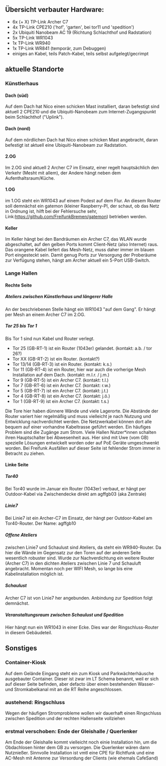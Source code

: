 ## Übersicht verbauter Hardware: 

* 6x (+ X) TP-Link Archer C7
* 4x TP-Link CPE210 ('hof', 'garten', bei tor11 und 'spedition')
* 2x Ubiquiti Nanobeam AC 19 (Richtung Schlachthof und Radstation)
* 5x TP-Link WR1043
* 1x TP-Link WR940
* 1x TP-Link WR841 (temporär, zum Debuggen)
* einiges an Kabel, teils Patch-Kabel, teils selbst aufgelegt/gecrimpt


## aktuelle Standorte

### Künstlerhaus

#### Dach (süd)
Auf dem Dach hat Nico einen schicken Mast installiert, daran befestigt sind aktuell 2 CPE210 und die Ubiquiti-Nanobeam zum Internet-Zugangspunkt beim Schlachthof ("Uplink"). 

#### Dach (nord)
Auf dem nördlichen Dach hat Nico einen schicken Mast angebracht, daran befestigt ist aktuell eine Ubiquiti-Nanobeam zur Radstation.

#### 2.OG 
Im 2.OG sind aktuell 2 Archer C7 im Einsatz, einer regelt hauptsächlich den Verkehr (Mesht mit allem), der Andere hängt neben dem Aufenthaltsraum/Küche.

#### 1.OG
im 1.OG steht ein WR1043 auf einem Podest auf dem Flur. An diesem Router soll demnächst ein gatemon (kleiner Raspberry-PI, der schaut, ob das Netz in Ordnung ist, hilft bei der Fehlersuche sehr, Link:https://github.com/FreifunkBremen/gatemon) betrieben werden.

#### Keller
Im Keller hängt bei den Bandräumen ein Archer C7, das WLAN wurde abgeschaltet, auf den gelben Ports kommt Client-Netz (also Internet) raus. 
Das orangene Kabel liefert das Mesh-Netz, muss daher immer im blauen Port eingesteckt sein. 
Damit genug Ports zur Versorgung der Proberäume zur Verfügung stehen, hängt am Archer aktuell ein 5-Port USB-Switch. 

### Lange Hallen

#### Rechte Seite 

##### Ateliers zwischen Künstlerhaus und längerer Halle
An der beschriebenen Stelle hängt ein WR1043 "auf dem Gang". Er hängt per Mesh an einem Archer C7 im 2.OG.

##### Tor 25 bis Tor 1
Bis Tor 1 sind nun Kabel und Router verlegt. 

* Tor 25 (GB-RT-1) ist ein Router (1043er) gelandet.  (kontakt: a.b. / tor 26?)
* Tor XX  (GB-RT-2) ist ein Router. (kontakt?)
* Tor 13/14 (GB-RT-3) ist ein Router. (kontakt: k.s.)
* Tor 11 (GB-RT-4) ist ein Router, hier war auch die vorherige Mesh Installation auf dem Dach. (kontakt: m.l.r. / j.m.)
* Tor 9 (GB-RT-5) ist ein Archer C7. (kontakt: t.l.)
* Tor 7 (GB-RT-6) ist ein Archer C7. (kontakt: r.w.)
* Tor 5 (GB-RT-7) ist ein Archer C7. (kontakt: j.t.)
* Tor 4 (GB-RT-8) ist ein Archer C7. (kontakt: j.ö.)
* Tor 1 (GB-RT-9) ist ein Archer C7. (kontakt: t.s.)

Die Tore hier haben dünnere Wände und viele Lagerorte. Die Abstände der Router variert hier regelmäßig und muss vielleicht je nach Nutzung und Entwicklung nachverdichtet werden. Die Netzwerkabel können dort alle bequem auf einer vorhandne Kabeltrasse geführt werden.
Ein häufiges Problem sind die Zugänge zum Strom. Viele Hallen Nutzer*innen schalten ihren Hauptschalter bei Abwesenheit aus. Hier sind mit Uwe (vom GB) spezielle Lösungen entwickelt worden oder auf PoE Geräte umgeschwenkt worden. Bei Freifunk Ausfällen auf dieser Seite ist fehlender Strom immer in Betracht zu ziehen.


#### Linke Seite

##### Tor40
Bei Tor40 wurde im Januar ein Router (1043er) verbaut, er hängt per Outdoor-Kabel via Zwischendecke direkt am agffgb03 (aka Zentrale)

##### Linie7
Bei Linie7 ist ein Archer-C7 im Einsatz, der hängt per Outdoor-Kabel am Tor40-Router.
Der Name: agffgb10

##### Offene Ateliers
zwischen Linie7 und Schaulust sind Ateliers, da steht ein WR940-Router.
Da hier die Wände im Gegensatz zur den Toren auf der anderen Seite wesentlich robuster sind. Wurde zur Nachverdichtung ein weitere Router (Archer C7) in den dichten Ateliers zwischen Linie 7 und Schauluft angebracht. Momentan noch per WIFI Mesh, so lange bis eine Kabelinstallation möglich ist. 

##### Schaulust
Archer C7 ist von Linie7 her angebunden. Anbindung zur Spedition folgt demnächst.

##### Veranstaltungsraum zwischen Schaulust und Spedition
Hier hängt nun ein WR1043 in einer Ecke. Dies war der Ringschluss-Router in diesem Gebäudeteil.

## Sonstiges 

### Container-Kiosk
Auf dem Gelände Eingang steht ein zum Kiosk und Parkwächterhäusche ausgebauter Container. Dieser ist zwar im LT Schema benannt, weil er sich auf dieser Seite befinden, aber defacto über einen bestehenden Wasser- und Stromkabelkanal mit an die RT Reihe angeschlossen. 

### austehend: Ringschluss
Wegen der häufigen Stromprobleme wollen wir dauerhaft einen Ringschluss zwischen Spedition und der rechten Hallenseite vollziehen

### erstmal verschoben: Ende der Gleishalle / Querlenker
Am Ende der Gleishalle kommt vielleicht noch einie Installation hin, um die Obdachlosen hinter dem GB zu versorgen. 
Die Querlenker wären dann Nutznießer. Sinnvolle Installation ist vmtl eine CPE für Richtfunk und eine AC-Mesh mit Antenne zur Versordung der Clients (wie ehemals CafeSand)
